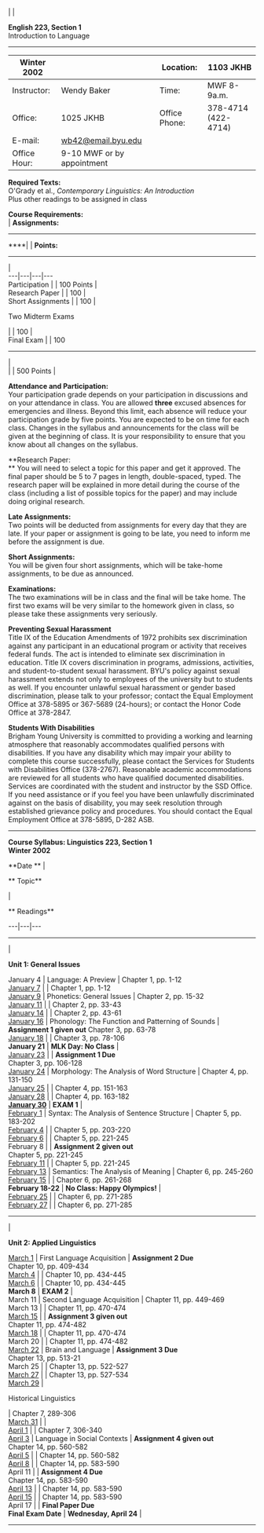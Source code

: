 |  |

**English 223, Section 1**  
Introduction to Language  
  
  
---  
| Winter 2002 |  | Location: | 1103 JKHB  
---|---|---|---  
Instructor: | Wendy Baker | Time: | MWF 8-9a.m.  
Office:  | 1025 JKHB | Office Phone: | 378-4714 (422-4714)  
E-mail:  | [wb42@email.byu.edu](mailto:wb42@email.byu.edu) |   |  
Office Hour: | 9-10 MWF or by appointment |   |  
                                                             

**Required Texts:**  
O'Grady et al., _Contemporary Linguistics: An Introduction_  
Plus other readings to be assigned in class  
  
**Course Requirements:**  
| **Assignments:**

* * *

****|    | **Points:**

* * *

|  
---|---|---|---  
Participation |   | 100 Points |  
Research Paper |   | 100 |  
Short Assignments |   | 100 |  
  
Two Midterm Exams

|   | 100 |  
Final Exam |   | 100

* * *

|  
  |   | 500 Points |  
  
  
**Attendance and Participation:**  
Your participation grade depends on your participation in discussions and on
your attendance in class. You are allowed **three** excused absences for
emergencies and illness. Beyond this limit, each absence will reduce your
participation grade by five points. You are expected to be on time for each
class. Changes in the syllabus and announcements for the class will be given
at the beginning of class. It is your responsibility to ensure that you know
about all changes on the syllabus.

**Research Paper:  
** You will need to select a topic for this paper and get it approved. The
final paper should be 5 to 7 pages in length, double-spaced, typed. The
research paper will be explained in more detail during the course of the class
(including a list of possible topics for the paper) and may include doing
original research.  
  
**Late Assignments:**  
Two points will be deducted from assignments for every day that they are late.
If your paper or assignment is going to be late, you need to inform me before
the assignment is due.  
  
**Short Assignments:**  
You will be given four short assignments, which will be take-home assignments,
to be due as announced.  
  
**Examinations:**  
The two examinations will be in class and the final will be take home. The
first two exams will be very similar to the homework given in class, so please
take these assignments very seriously.  
  
**Preventing Sexual Harassment**  
Title IX of the Education Amendments of 1972 prohibits sex discrimination
against any participant in an educational program or activity that receives
federal funds. The act is intended to eliminate sex discrimination in
education. Title IX covers discrimination in programs, admissions, activities,
and student-to-student sexual harassment. BYU's policy against sexual
harassment extends not only to employees of the university but to students as
well. If you encounter unlawful sexual harassment or gender based
discrimination, please talk to your professor; contact the Equal Employment
Office at 378-5895 or 367-5689 (24-hours); or contact the Honor Code Office at
378-2847.  
  
**Students With Disabilities**  
Brigham Young University is committed to providing a working and learning
atmosphere that reasonably accommodates qualified persons with disabilities.
If you have any disability which may impair your ability to complete this
course successfully, please contact the Services for Students with
Disabilities Office (378-2767). Reasonable academic accommodations are
reviewed for all students who have qualified documented disabilities. Services
are coordinated with the student and instructor by the SSD Office. If you need
assistance or if you feel you have been unlawfully discriminated against on
the basis of disability, you may seek resolution through established grievance
policy and procedures. You should contact the Equal Employment Office at
378-5895, D-282 ASB.  
  

* * *

  

**Course Syllabus: Linguistics 223, Section 1  
Winter 2002**  
  
**Date   ** |

**    Topic**

|

**  Readings**  
  
---|---|---  
  
****

|

**Unit 1: General Issues**  
  
January 4 | Language: A Preview | Chapter 1, pp. 1-12  
[January 7](DocsW02/day2_223.pdf) | [
](../../JorgensenB/Eng336/Docs/NovlNo.htm) | Chapter 1, pp. 1-12  
[January 9](DocsW02/day3_223.pdf) | Phonetics: General Issues | Chapter 2, pp.
15-32  
[January 11](DocsW02/day4_223.pdf) |   | Chapter 2, pp. 33-43  
[January 14](DocsW02/day5_223.pdf) |   | Chapter 2, pp. 43-61  
[January 16](DocsW02/day6_223.pdf) | Phonology: The Function and Patterning of
Sounds | **Assignment 1 given out** Chapter 3, pp. 63-78  
[January 18](DocsW02/day7_223.pdf) |   | Chapter 3, pp. 78-106  
**January 21** |  **MLK Day: No Class** |  
[January 23](DocsW02/day8_223.pdf) |   | **Assignment 1 Due**  
Chapter 3, pp. 106-128  
[January 24](DocsW02/day9_223.pdf) |  Morphology: The Analysis of Word
Structure | Chapter 4, pp. 131-150  
[January 25](DocsW02/day10_223.pdf) |   | Chapter 4, pp. 151-163  
[January 28](DocsW02/day11_223.pdf) |   | Chapter 4, pp. 163-182  
**[January 30](DocsW02/day12_223.pdf)** | **EXAM 1** |  
[February 1](DocsW02/day1314_223.pdf) | Syntax: The Analysis of Sentence
Structure | Chapter 5, pp. 183-202  
[February 4](DocsW02/day1314_223.pdf) |   | Chapter 5, pp. 203-220  
[February 6](DocsW02/day15_223.pdf) |   | Chapter 5, pp. 221-245  
February 8 |   | **Assignment 2 given out**  
Chapter 5, pp. 221-245  
[February 11](DocsW02/day17_223.pdf) |    | Chapter 5, pp. 221-245  
[February 13](DocsW02/day18_223.pdf) | Semantics: The Analysis of Meaning |
Chapter 6, pp. 245-260  
[February 15](DocsW02/day19_223.pdf) |   | Chapter 6, pp. 261-268  
**February 18-22** | **No Class: Happy Olympics!** |  
[February 25](DocsW02/day20_223.pdf) |   | Chapter 6, pp. 271-285  
[February 27](DocsW02/Feb27_223.pdf) |   | Chapter 6, pp. 271-285  
  
****

|

**Unit 2: Applied Linguistics**  
  
[March 1](DocsW02/day22_223.pdf) |  First Language Acquisition | **Assignment
2 Due**  
Chapter 10, pp. 409-434  
[March 4](DocsW02/march4.pdf) |    | Chapter 10, pp. 434-445  
[March 6](DocsW02/march6.pdf) |   | Chapter 10, pp. 434-445  
**March 8** | **EXAM 2** |  
March 11 | Second Language Acquisition | Chapter 11, pp. 449-469  
March 13 |   | Chapter 11, pp. 470-474  
[March 15](DocsW02/march15.pdf) |   | **Assignment 3 given out**  
Chapter 11, pp. 474-482  
[March 18](DocsW02/march18.pdf) |    | Chapter 11, pp. 470-474  
March 20 |   | Chapter 11, pp. 474-482  
[March 22](DocsW02/march22.pdf) | Brain and Language | **Assignment 3 Due**  
Chapter 13, pp. 513-21  
March 25 |   | Chapter 13, pp. 522-527  
[March 27](DocsW02/march27.pdf) |   | Chapter 13, pp. 527-534  
[March 29](DocsW02/march29.pdf) |

Historical Linguistics

| Chapter 7, 289-306  
[March 31](DocsW02/march31.pdf) |   |  
[April 1](DocsW02/april1.pdf) |   | Chapter 7, 306-340  
[April 3](DocsW02/april3.pdf) | Language in Social Contexts | **Assignment 4
given out**  
Chapter 14, pp. 560-582  
[April 5](DocsW02/april5and8.pdf) |    | Chapter 14, pp. 560-582  
[April 8](DocsW02/april5and8.pdf) |   | Chapter 14, pp. 583-590  
April 11 |   | **Assignment 4 Due**  
Chapter 14, pp. 583-590  
[April 13](DocsW02/april13.pdf) |    | Chapter 14, pp. 583-590  
[April 15](DocsW02/april15.pdf) |   | Chapter 14, pp. 583-590  
April 17 |   | **Final Paper Due**  
**Final Exam Date** | **Wednesday, April 24** |  
  
**       **  
    
  



